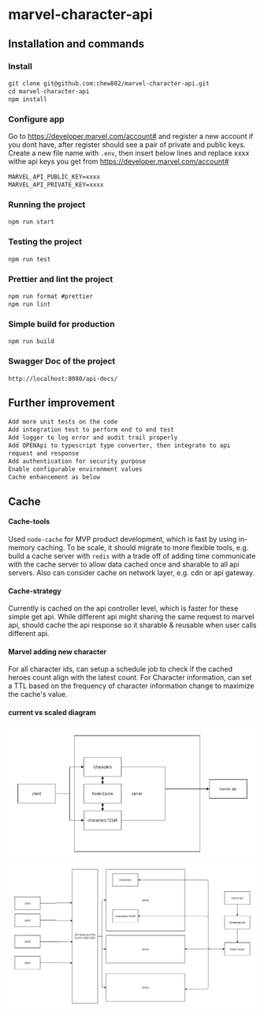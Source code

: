 # marvel-character-api

## Installation and commands
### Install

    git clone git@github.com:chew802/marvel-character-api.git
    cd marvel-character-api
    npm install

### Configure app
Go to https://developer.marvel.com/account# and register a new account if you dont have, after register should see a pair of private and public keys. 
Create a new file name with `.env`, then insert below lines and replace xxxx withe api keys you get from https://developer.marvel.com/account#

    MARVEL_API_PUBLIC_KEY=xxxx
    MARVEL_API_PRIVATE_KEY=xxxx

### Running the project

    npm run start
	
### Testing the project

    npm run test
	
### Prettier and lint the project

    npm run format #prettier
	npm run lint

### Simple build for production

    npm run build

### Swagger Doc of the project

    http://localhost:8080/api-docs/

## Further improvement

    Add more unit tests on the code
    Add integration test to perform end to end test
    Add logger to log error and audit trail properly
    Add OPENApi to typescript type converter, then integrate to api request and response
    Add authentication for security purpose
    Enable configurable environment values
    Cache enhancement as below

## Cache
#### Cache-tools
Used `node-cache` for MVP product development, which is fast by using in-memory caching. 
To be scale, it should migrate to more flexible tools, e.g. build a cache server with `redis` with a trade off of adding time communicate with the cache server to allow data cached once and sharable to all api servers. 
Also can consider cache on network layer, e.g. cdn or api gateway. 

#### Cache-strategy
Currently is cached on the api controller level, which is faster for these simple get api. 
While different api might sharing the same request to marvel api, should cache the api response so it sharable & reusable when user calls different api. 

#### Marvel adding new character
For all character ids, can setup a schedule job to check if the cached heroes count align with the latest count. 
For Character information, can set a TTL based on the frequency of character information change to maximize the cache's value. 

#### current vs scaled diagram
![alt text](https://github.com/chew802/marvel-character-api/blob/main/README/current.jpg?raw=true)
![alt text](https://github.com/chew802/marvel-character-api/blob/main/README/scaled.jpg?raw=true)